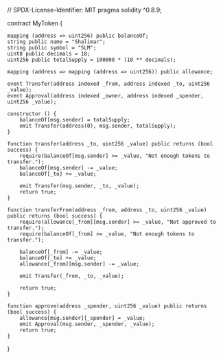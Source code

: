 

// SPDX-License-Identifier: MIT
pragma solidity ^0.8.9;

contract MyToken {
    
    mapping (address => uint256) public balanceOf;
    string public name = "Shalimar";
    string public symbol = "SLM";
    uint8 public decimals = 18;
    uint256 public totalSupply = 100000 * (10 ** decimals);
    
    mapping (address => mapping (address => uint256)) public allowance;
    
    event Transfer(address indexed _from, address indexed _to, uint256 _value);
    event Approval(address indexed _owner, address indexed _spender, uint256 _value);
    
    constructor () {
        balanceOf[msg.sender] = totalSupply;
        emit Transfer(address(0), msg.sender, totalSupply);
    }
    
    function transfer(address _to, uint256 _value) public returns (bool success) {
        require(balanceOf[msg.sender] >= _value, "Not enough tokens to transfer.");
        balanceOf[msg.sender] -= _value;
        balanceOf[_to] += _value;
        
        emit Transfer(msg.sender, _to, _value);
        return true;
    }
    
    function transferFrom(address _from, address _to, uint256 _value) public returns (bool success) {
        require(allowance[_from][msg.sender] >= _value, "Not approved to transfer.");
        require(balanceOf[_from] >= _value, "Not enough tokens to transfer.");
        
        balanceOf[_from] -= _value;
        balanceOf[_to] += _value;
        allowance[_from][msg.sender] -= _value;
        
        emit Transfer(_from, _to, _value);
        
        return true;
    }
    
    function approve(address _spender, uint256 _value) public returns (bool success) {
        allowance[msg.sender][_spender] = _value;
        emit Approval(msg.sender, _spender, _value);
        return true;
    }
}
